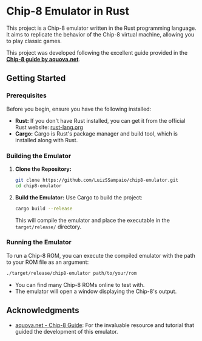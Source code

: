 # Chip-8 Emulator in Rust

This project is a Chip-8 emulator written in the Rust programming language. It aims to replicate the behavior of the Chip-8 virtual machine, allowing you to play classic games.

This project was developed following the excellent guide provided in the **[Chip-8 guide by aquova.net](https://aquova.net/emudev/chip8/)**.

## Getting Started

### Prerequisites

Before you begin, ensure you have the following installed:

* **Rust:** If you don't have Rust installed, you can get it from the official Rust website: [rust-lang.org](https://www.rust-lang.org/)
* **Cargo:** Cargo is Rust's package manager and build tool, which is installed along with Rust.

### Building the Emulator

1. **Clone the Repository:**

    ```bash
    git clone https://github.com/LuizSSampaio/chip8-emulator.git
    cd chip8-emulator
    ```

2. **Build the Emulator:**
    Use Cargo to build the project:

    ```bash
    cargo build --release
    ```

    This will compile the emulator and place the executable in the `target/release/` directory.

### Running the Emulator

To run a Chip-8 ROM, you can execute the compiled emulator with the path to your ROM file as an argument:

```bash
./target/release/chip8-emulator path/to/your/rom
```

* You can find many Chip-8 ROMs online to test with.
* The emulator will open a window displaying the Chip-8's output.

## Acknowledgments

* [aquova.net - Chip-8 Guide](https://aquova.net/emudev/chip8/): For the invaluable resource and tutorial that guided the development of this emulator.
